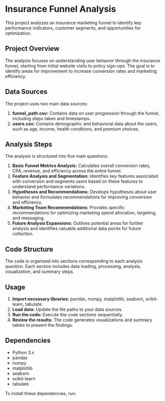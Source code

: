 # Insurance Funnel Analysis

This project analyzes an insurance marketing funnel to identify key performance indicators, customer segments, and opportunities for optimization.

## Project Overview

The analysis focuses on understanding user behavior through the insurance funnel, starting from initial website visits to policy sign-ups. The goal is to identify areas for improvement to increase conversion rates and marketing efficiency.

## Data Sources

The project uses two main data sources:

1. **funnel_path.csv:** Contains data on user progression through the funnel, including steps taken and timestamps.
2. **users.csv:** Contains demographic and behavioral data about the users, such as age, income, health conditions, and premium choices.

## Analysis Steps

The analysis is structured into five main questions:

1. **Basic Funnel Metrics Analysis:** Calculates overall conversion rates, CPA, revenue, and efficiency across the entire funnel.
2. **Feature Analysis and Segmentation:** Identifies key features associated with conversion and segments users based on these features to understand performance variations.
3. **Hypotheses and Recommendations:** Develops hypotheses about user behavior and formulates recommendations for improving conversion and efficiency.
4. **Marketing Team Recommendations:** Provides specific recommendations for optimizing marketing spend allocation, targeting, and messaging.
5. **Future Analysis Expansions:** Outlines potential areas for further analysis and identifies valuable additional data points for future collection.

## Code Structure

The code is organized into sections corresponding to each analysis question. Each section includes data loading, processing, analysis, visualization, and summary steps.

## Usage

1. **Import necessary libraries:** pandas, numpy, matplotlib, seaborn, scikit-learn, tabulate.
2. **Load data:** Update the file paths to your data sources.
3. **Run the code:** Execute the code sections sequentially.
4. **Review the results:** The code generates visualizations and summary tables to present the findings.

## Dependencies

- Python 3.x
- pandas
- numpy
- matplotlib
- seaborn
- scikit-learn
- tabulate

To install these dependencies, run:
